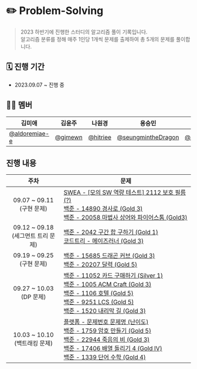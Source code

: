 # ✏️ Problem-Solving

> 2023 하반기에 진행한 스터디의 알고리즘 풀이 기록입니다. <br> 알고리즘 분류를 정해 매주 1인당 1개씩 문제를 출제하여 총 5개의 문제를 풀이합니다.

## 🗓️ 진행 기간
- 2023.09.07 ~ 진행 중

## 💁🏻 멤버
|김미애|김윤주|나원경|용승민|정지은|
|--|--|--|--|--|
|[@aldoremiae-e](https://github.com/aldoremiae-e)|[@gimewn](https://github.com/gimewn)|[@hitriee](https://github.com/hitriee)|[@seungmintheDragon](https://github.com/seungmintheDragon)|[@zzz0105](https://github.com/zzz0105)|

## 진행 내용
|주차|문제|
|:--:|--|
|09.07 ~ 09.11<br>(구현 문제) |[SWEA - [모의 SW 역량 테스트] 2112 보호 필름 (?)](https://swexpertacademy.com/main/code/problem/problemDetail.do?contestProbId=AV5V1SYKAaUDFAWu) <br> [백준 - 14890 경사로 (Gold 3)](https://www.acmicpc.net/problem/14890) <br> [백준 - 20058 마법사 상어와 파이어스톰  (Gold3)](https://www.acmicpc.net/problem/20058)|
|09.12 ~ 09.18<br>(세그먼트 트리 문제) |[백준 - 2042 구간 합 구하기 (Gold 1)](https://www.acmicpc.net/problem/2042) <br> [코드트리 - 메이즈러너 (Gold 3)](https://www.codetree.ai/training-field/frequent-problems/problems/maze-runner/description?page=3&pageSize=20)|
|09.19 ~ 09.25<br>(구현 문제) |[백준 - 15685 드래곤 커브 (Gold 3)](https://www.acmicpc.net/problem/15685) <br> [백준 - 20207 달력 (Gold 5)](https://www.acmicpc.net/problem/20207)|
|09.27 ~ 10.03<br>(DP 문제) |[백준 - 11052 카드 구매하기 (Silver 1)](https://www.acmicpc.net/problem/11052) <br> [백준 - 1005 ACM Craft (Gold 3)](https://www.acmicpc.net/problem/1005) <br> [백준 - 1106 호텔 (Gold 5)](https://www.acmicpc.net/problem/1106) <br> [백준 - 9251 LCS (Gold 5)](https://www.acmicpc.net/problem/9251) <br> [백준 - 1520 내리막 길 (Gold 3)](https://www.acmicpc.net/problem/1520)|
|10.03 ~ 10.10 <br> (백트래킹 문제)|[플랫폼 - 문제번호 문제명 (난이도)]() <br>[백준 - 1759 암호 만들기 (Gold 5)](https://www.acmicpc.net/problem/1759) <br>[백준 - 22944 죽음의 비 (Gold 3)](https://www.acmicpc.net/problem/22944) <br>[백준 - 17406 배열 돌리기 4 (Gold Ⅳ)](https://www.acmicpc.net/problem/17406) <br>[백준 - 1339 단어 수학 (Gold 4)](https://www.acmicpc.net/problem/1339)|
